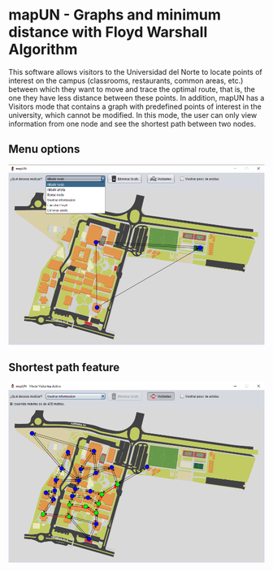# mapUN - Graphs and minimum distance with Floyd Warshall Algorithm

This software allows visitors to the Universidad del Norte to locate points of interest on the campus (classrooms, restaurants, common areas, etc.) between which they want to move and trace the optimal route, that is, the one they have less distance between these points. In addition, mapUN has a Visitors mode that contains a graph with predefined points of interest in the university, which cannot be modified. In this mode, the user can only view information from one node and see the shortest path between two nodes.

## Menu options
<img src='screenshots\ModoNormalConMenu.png'>

## Shortest path feature
<img src='screenshots\VisitantesConCaminoMasCorto.png'>